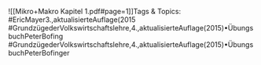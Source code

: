 
![[Mikro+Makro Kapitel 1.pdf#page=1]]Tags & Topics:
   #EricMayer3.,aktualisierteAuflage(2015
   #GrundzügederVolkswirtschaftslehre,4.,aktualisierteAuflage(2015)•ÜbungsbuchPeterBofing
   #GrundzügederVolkswirtschaftslehre,4.,aktualisierteAuflage(2015)•ÜbungsbuchPeterBofinger